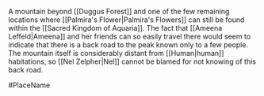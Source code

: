 A mountain beyond <span class="political-bodies-places">[[Duggus Forest]]</span> and one of the few remaining locations where <span class="miscellaneous">[[Palmira's Flower|Palmira's Flowers]]</span> can still be found within the <span class="political-bodies-places">[[Sacred Kingdom of Aquaria]]</span>.
The fact that <span class="people">[[Ameena Leffeld|Ameena]]</span> and her friends can so easily travel there would seem to indicate that there is a back road to the peak known only to a few people.
The mountain itself is considerably distant from <span class="races">[[Human|human]]</span> habitations, so <span class="people">[[Nel Zelpher|Nel]]</span> cannot be blamed for not knowing of this back road.

#PlaceName